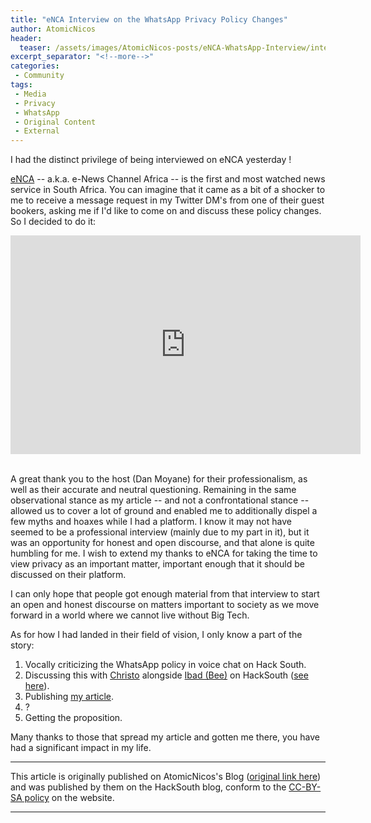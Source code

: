 ```yaml
---
title: "eNCA Interview on the WhatsApp Privacy Policy Changes"
author: AtomicNicos
header:
  teaser: /assets/images/AtomicNicos-posts/eNCA-WhatsApp-Interview/interview-screen-grab.jpg
excerpt_separator: "<!--more-->"
categories:
 - Community
tags:
 - Media
 - Privacy
 - WhatsApp
 - Original Content
 - External
---
```



<p>I had the distinct privilege of being interviewed on eNCA yesterday !</p>
<p>
  <a href="https://www.enca.com/" target="_blank">eNCA</a> -- a.k.a. e-News Channel Africa -- is the first and most watched news service in South Africa. You can imagine that it came as a bit of a shocker to me to receive a message request in my Twitter DM's from one of their guest bookers, asking me if I'd like to come on and discuss these policy changes. So I decided to do it:</p><!--more-->

<div style="justify-content: center;">
  <iframe width="560" min-width="70%" min-height="350px" height="350px" src="https://www.youtube-nocookie.com/embed/J87ZGr8eplQ" frameborder="0" allow="accelerometer; autoplay; clipboard-write; encrypted-media; gyroscope; picture-in-picture" allowfullscreen></iframe>
</div>

<br/>

<p>A great thank you to the host (Dan Moyane) for their professionalism, as well as their accurate and neutral questioning. Remaining in the same observational stance as my article -- and not a confrontational stance -- allowed us to cover a lot of ground and enabled  me to additionally dispel a few myths and hoaxes while I had a platform. I know it may not have seemed to be a professional interview (mainly due to my part in it), but it was an opportunity for honest and open discourse, and that alone is quite humbling for me. I wish to extend my thanks to eNCA for taking the time to view privacy as an important matter, important enough that it should be discussed on their platform.</p>

<p>I can only hope that people got enough material from that interview to start an open and honest discourse on matters important to society as we move forward in a world where we cannot live without Big Tech.</p>

<p>As for how I had landed in their field of vision, I only know a part of the story:</p>
<ol>
  <li>Vocally criticizing the WhatsApp policy in voice chat on Hack South.</li>
  <li>Discussing this with <a target="_blank" href="https://twitter.com/uid883"><i class="fab fa-twitter-square"></i> Christo</a>  alongside <a target="_blank" href="https://twitter.com/BeeFaauBee09"><i class="fab fa-twitter-square"></i> Ibad (Bee)</a> on HackSouth (<a href="https://atomicnicos.me/postx/2021/2021_01_09+WhatsApp-Privacy-Policy-Changes-Discussion-at-Hack-South" target="_blank">see here</a>).</li>
  <li>Publishing <a href="https://atomicnicos.me/postx/2021/2021_01_08+WhatsApp-Privacy-Policy-Changes-Analysis" target="_blank">my article</a>.</li>
  <li>?</li>
  <li>Getting the proposition.</li>
</ol>

<p>Many thanks to those that spread my article and gotten me there, you have had a significant impact in my life.</p>

___

<p>This article is originally published on AtomicNicos's Blog (<a href="https://atomicnicos.me/postx/2021/2021_01_19+eNCA-Interview-on-the-WhatsApp-Privacy-Policy-Changes" target="_blank">original link here</a>) and was published by them on the HackSouth blog, conform to the <a href="https://atomicnicos.me/copyright">CC-BY-SA policy</a> on the website.</p>

___
